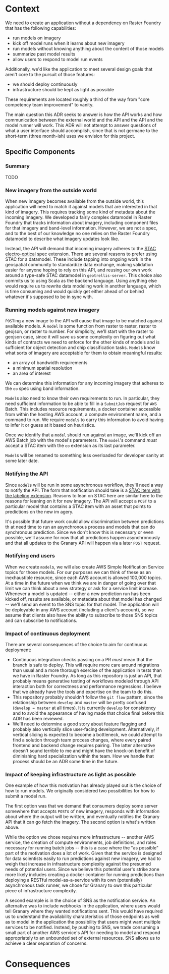 # Context

We need to create an application without a dependency on Raster Foundry that has
the following capabilities:

- run models on imagery
- kick off model runs when it learns about new imagery
- run models without knowing anything about the content of those models
- summarize past model results
- allow users to respond to model run events

Additionally, we'd like the application to meet several design goals that aren't
core to the pursuit of those features:

- we should deploy continuously
- infrastructure should be kept as light as possible

These requirements are located roughly a third of the way from "core competency
team improvement" to vanity.

The main question this ADR seeks to answer is how the API works and how
communication between the external world and the API and the API and the model
runner will work. This ADR will not attempt to answer questions of what a user interface
should accomplish, since that is not germane to the short-term (three month-ish)
uses we envision for this project.

## Specific Components

### Summary

TODO

### New imagery from the outside world

When new imagery becomes available from the outside world, this application will
need to match it against models that are interested in that kind of imagery. This
requires tracking some kind of metadata about the incoming imagery. We
developed a fairly complex datamodel in Raster Foundry that tracks information about
imagery, including component files for that imagery and band-level information.
However, we are not a spec, and to the best of our knowledge no one relies on the
Raster Foundry datamodel to describe what imagery updates look like.

Instead, the API will demand that incoming imagery adheres to the [STAC electro-optical](https://github.com/radiantearth/stac-spec/tree/master/extensions/eo)
spec extension. There are several reasons to prefer using STAC for a datamodel.
These include tapping into ongoing work in the geospatial community to standardize
data exchange, making validation easier for anyone hoping to rely on this API,
and reusing our own work around a type-safe STAC datamodel in `geotrellis-server`.
This choice also commits us to using Scala as the backend language. Using anything
else would require us to rewrite data modeling work in another language, which is
time consuming and would quickly get either ahead of or behind whatever it's
supposed to be in sync with.

### Running models against new imagery

`POST`ing a new image to the API will cause that image to be matched against
available models. A `model` is some function from raster to raster, raster to
geojson, or raster to number. For simplicity, we'll start with the raster to geojson
case, since it will save us some complexity on figuring out what kinds of
contracts we need to enforce for the other kinds of models and is sufficient for
object detection and chip classification tasks. `Model`s know what sorts of imagery
are acceptable for them to obtain meaningful results:

- an array of bandwidth requirements
- a minimum spatial resolution
- an area of interest

We can determine this information for any incoming imagery that adheres to the
`eo` spec using band information.

`Model`s also need to know their own requirements to run. In particular, they
need sufficient information to be able to fill in a `SubmitJob` request for `AWS`
Batch. This includes resource requirements, a docker container accessible from
within the hosting AWS account, a compute environment name, and a command to run.
We require `model`s to carry this information to avoid having to infer it or
guess at it based on heuristics.

Once we identify that a `model` should run against an image, we'll kick off an
AWS Batch job with the model's parameters. The `model`'s command _must_ accept a
STAC item with the `eo` extension as its last parameter.

`Model`s will be renamed to something less overloaded for developer sanity at
some later date.

### Notifying the API

Since `model`s will be run in some asynchronous workflow, they'll need a way to
notify the API. The form that notification should take is a [STAC item with the labeling extension](https://github.com/radiantearth/stac-spec/tree/master/extensions/label).
Reasons to lean on STAC here are similar here to the reasons for leaning on it for new imagery. The API will accept a `POST` to a particular model
that contains a STAC item with an asset that points to predictions on the new im
agery.

It's possible that future work could allow discrimination between predictions th
at need time to run an asynchronous process and models that can do synchronous
prediction. Since we don't know this is necessary or even possible, we'll assume
for now that all predictions happen asynchronously and that all updates to the
Granary API will happen via a later `POST` request.

### Notifying end users

When we create `model`s, we will also create AWS Simple Notification Service
topics for those models. For our purposes we can think of these as an
inexhaustible resource, since each AWS account is allowed 100,000 topics. At a
time in the future when we think we are in danger of going over that limit we
can think about a new strategy or ask for a service limit increase.
Whenever a model is updated -- either a new prediction run has been kicked off,
results are available, or metadata about that model has changed -- we'll send
an event to the SNS topic for that model. The application will be deployable
in any AWS account (including a client's account), so we assume that clients
also have the ability to subscribe to those SNS topics and can subscribe
to notifications.

### Impact of continuous deployment

There are several consequences of the choice to aim for continuous deployment:

- Continuous integration checks passing on a PR _must_ mean that the branch is
  safe to deploy. This will require more care around migrations than usual and
  a more thorough exercise of the application in tests than we have in Raster
  Foundry. As long as this repository is just an API, that probably means
  generative testing of workflows modeled through API interaction both for
  correctness and performance regressions. I believe that we already have the
  tools and expertise on the team to do this.
- This repository probably shouldn't follow the `git flow` pattern, since the
  relationship between `develop` and `master` will be pretty
  confused (`develop = master` at all times). It is currently `develop` for
  consistency and to avoid the appearance of having made that choice final before
  this ADR has been reviewed.
- We'll need to determine a good story about feature flagging and probably also
  vertically slice user-facing development. Alternatively, if vertical slicing
  is expected to become a bottleneck, we could attempt to find a solution through
  team process changes, where every paired frontend and backend change requires
  pairing. The latter alternative doesn't sound terrible to me and might have
  the knock-on benefit of diminishing hard specialization within the team. How
  we handle that process should be an ADR some time in the future.

### Impact of keeping infrastructure as light as possible

One example of how this motivation has already played out is the choice of
how to run models. We originally considered two possibilities for how to submit
a model run.

The first option was that we demand that consumers deploy some server somewhere
that accepts `POST`s of new imagery, responds with information about where the
output will be written, and eventually notifies the Granary API that it can go
fetch the imagery. The second option is what's written above.

While the option we chose requires more infrastructure -- another AWS service,
the creation of compute environments, job definitions, and roles necessary for
running batch jobs -- this is a case where the "as possible" part of the
motivation does a lot of work. Given that the service is designed for data
scientists easily to run predictions against new imagery, we had to weigh that
increase in infrastructure complexity against the presumed needs of potential
users. Since we believe this potential user's strike zone more likely includes
creating a docker container for running predictions than deploying a RESTful
model-as-a-service with its own (potentially) asynchronous task runner, we
chose for Granary to own this particular piece of infrastructure complexity.

A second example is in the choice of SNS as the notification service. An
alternative was to include webhooks in the application, where users would
tell Granary where they wanted notifications sent. This would have required
us to understand the availability characteristics of those endpoints as well
as to model in the application the possibility that users might want multiple
services to be notified. Instead, by pushing to SNS, we trade consuming a
small part of another AWS service's API for needing to model and respond
appropriately to an unbounded set of external resources. SNS allows us to
achieve a clear separation of concerns.

# Consequences
